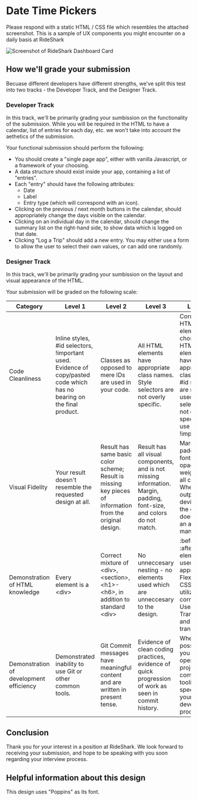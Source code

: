 # Date Time Pickers

Please respond with a static HTML / CSS file which resembles the attached screenshot. This is a sample of UX components you might encounter on a daily basis at RideShark

![Screenshot of RideShark Dashboard Card](https://user-images.githubusercontent.com/6453594/123695562-b1e81300-d828-11eb-842c-2a0288c633e4.png)

## How we'll grade your submission

Becuase different developers have different strengths, we've split this test into two tracks - the Developer Track, and the Designer Track.

### Developer Track

In this track, we'll be primarily grading your sumbission on the functionality of the submission. While you will be required in the HTML to have a calendar, list of entries for each day, etc. we won't take into account the aethetics of the submission.

Your functional submission should perform the following:

 - You should create a "single page app", either with vanilla Javascript, or a framework of your choosing.
 - A data structure should exist inside your app, containing a list of "entries".
 - Each "entry" should have the following attributes:
   - Date
   - Label
   - Entry type (which will correspond with an icon).
 - Clicking on the previous / next month buttons in the calendar, should appropriately change the days visible on the calendar.
 - Clicking on an individual day in the calendar, should change the summary list on the right-hand side, to show data which is logged on that date.
 - Clicking "Log a Trip" should add a new entry. You may either use a form to allow the user to select their own values, or can add one randomly.


### Designer Track

In this track, we'll be primarily grading your sumbission on the layout and visual appearance of the HTML.

Your submission will be graded on the following scale:

| Category | Level 1 | Level 2 | Level 3 | Level 4 |
|----------|---------|---------|---------|---------|
| Code Cleanliness | Inline styles, #id selectors, !important used. Evidence of copy/pasted code which has no bearing on the final product. | Classes as opposed to mere IDs are used in your code. | All HTML elements have appropriate class names. Style selectors are not overly specific. | Correct HTML elements are chosen. All HTML elements have appropriate class names. #id selectors are not used. Style selectors are not overly specific. No use of !important |
| Visual Fidelity | Your result doesn't resemble the requested design at all. | Result has same basic color scheme; Result is missing key pieces of information from the original design. | Result has all visual components, and is not missing information. Margin, padding, font-size, and colors do not match. | Margin, padding, font-size, opacity, and weight are all correct. Where your output does deviate from the design, it does so in an appealing manner. |
| Demonstration of HTML knowledge | Every element is a &lt;div> | Correct mixture of &lt;div>, &lt;section>, &lt;h1>-&lt;h6>, in addition to standard &lt;div> | No unneccesary nesting - no elements used which are unneccesary to the design. | :before and :after elements are used where appropriate. Flexbox and CSS Grid are utilized correctly. Use of CSS Transform and translate. |
| Demonstration of development efficiency | Demonstrated inability to use Git or other common tools. | Git Commit messages have meaningful content and are written in present tense. | Evidence of clean coding practices, evidence of quick progression of work as seen in commit history. | Where possible, you use open source projects and community tooling to speed up your development process |

## Conclusion

Thank you for your interest in a position at RideShark. We look forward to receiving your submission, and hope to be speaking with you soon regarding your interview process.

## Helpful information about this design

This design uses "Poppins" as its font.
